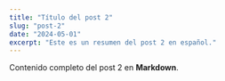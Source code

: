 ```yaml
---
title: "Título del post 2"
slug: "post-2"
date: "2024-05-01"
excerpt: "Este es un resumen del post 2 en español."
---
```


Contenido completo del post 2 en **Markdown**.
